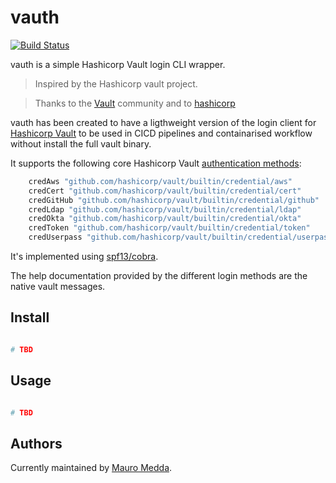 # vauth

[![Build Status](https://travis-ci.org/mauromedda/vauth.svg?branch=master)](https://travis-ci.org/mauromedda/vauth)

vauth is a simple Hashicorp Vault login CLI wrapper.

> Inspired by the Hashicorp vault project.

> Thanks to the [Vault](https://github.com/hashicorp/vault) community and to [hashicorp](https://hashicorp.com/)

vauth has been created to have a ligthweight version of the login client for [Hashicorp Vault](https://vaultproject.io/) to be used in  CICD pipelines and containarised workflow without install the full vault binary.

It supports the following core Hashicorp Vault [authentication methods](https://www.vaultproject.io/docs/auth/):

```go
    credAws "github.com/hashicorp/vault/builtin/credential/aws"
    credCert "github.com/hashicorp/vault/builtin/credential/cert"
    credGitHub "github.com/hashicorp/vault/builtin/credential/github"
    credLdap "github.com/hashicorp/vault/builtin/credential/ldap"
    credOkta "github.com/hashicorp/vault/builtin/credential/okta"
    credToken "github.com/hashicorp/vault/builtin/credential/token"
    credUserpass "github.com/hashicorp/vault/builtin/credential/userpass"
```

It's implemented using [spf13/cobra](https://github.com/spf13/cobra).

The help documentation provided by the different login methods are the native vault messages.

## Install

```bash

# TBD
```

## Usage

```bash

# TBD
```

## Authors

Currently maintained by [Mauro Medda](https://github.com/mauromedda).